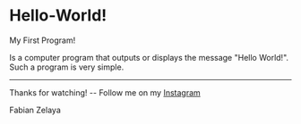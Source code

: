 # Hello-World!

My First Program!

Is a computer program that outputs or displays the message "Hello World!". Such a program is very simple.

------

Thanks for watching! -- Follow me on my [Instagram](https://www.instagram.com/fabianzelayahn/)

Fabian Zelaya
